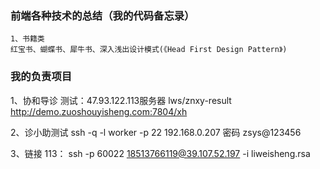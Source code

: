 ### 前端各种技术的总结（我的代码备忘录）
    1、书籍类
    红宝书、蝴蝶书、犀牛书、深入浅出设计模式(《Head First Design Pattern》)

### 我的负责项目
1、协和导诊
测试：47.93.122.113服务器 lws/znxy-result http://demo.zuoshouyisheng.com:7804/xh

2、诊小助测试 ssh -q -l worker -p 22 192.168.0.207 密码 zsys@123456

3、链接 113： ssh -p 60022 18513766119@39.107.52.197 -i liweisheng.rsa